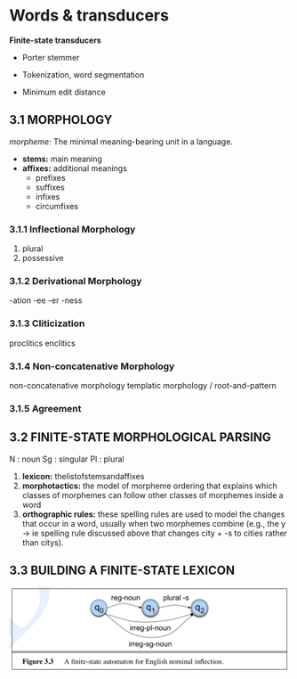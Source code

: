 # Words & transducers

**Finite-state transducers**

- Porter stemmer

- Tokenization, word segmentation

- Minimum edit distance


## 3.1 MORPHOLOGY

*morpheme:* The minimal meaning-bearing unit in a language.
  - **stems:** main meaning
  - **affixes:** additional meanings
    - prefixes
    - suffixes
    - infixes
    - circumfixes

### 3.1.1 Inflectional Morphology

1. plural
2. possessive

### 3.1.2 Derivational Morphology

-ation
-ee
-er
-ness

### 3.1.3 Cliticization

proclitics
enclitics

### 3.1.4 Non-concatenative Morphology

non-concatenative morphology
templatic morphology / root-and-pattern

### 3.1.5 Agreement


## 3.2 FINITE-STATE MORPHOLOGICAL PARSING

N : noun
Sg : singular
Pl : plural

1. **lexicon:** thelistofstemsandaffixes
2. **morphotactics:** the model of morpheme ordering that explains which classes of morphemes can follow other classes of morphemes inside a word
3. **orthographic rules:** these spelling rules are used to model the changes that occur in a word, usually when two morphemes combine (e.g., the y → ie spelling rule discussed above that changes city + -s to cities rather than citys).

## 3.3 BUILDING A FINITE-STATE LEXICON

![Figure 3.3](Figure.3.3.png)



